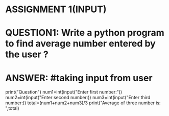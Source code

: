 # ASSIGNMENT 1(INPUT)

# QUESTION1: Write a python program to find average number entered by the user ?
# ANSWER: #taking input from user
print("Question")
num1=int(input("Enter first number:"))
num2=int(input("Enter second number:))
num3=int(input("Enter third number:))
total=(num1+num2+num3)/3
print("Average of three number is: ",total)
